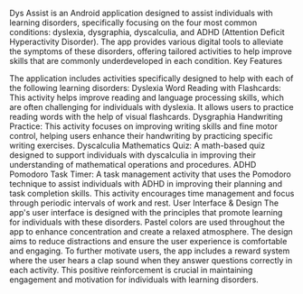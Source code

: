 Dys Assist is an Android application designed to assist individuals with learning disorders, specifically focusing on the four most common conditions: dyslexia, dysgraphia, dyscalculia, and ADHD (Attention Deficit Hyperactivity Disorder). The app provides various digital tools to alleviate the symptoms of these disorders, offering tailored activities to help improve skills that are commonly underdeveloped in each condition.
Key Features

The application includes activities specifically designed to help with each of the following learning disorders:
Dyslexia
Word Reading with Flashcards: This activity helps improve reading and language processing skills, which are often challenging for individuals with dyslexia. It allows users to practice reading words with the help of visual flashcards.
Dysgraphia
Handwriting Practice: This activity focuses on improving writing skills and fine motor control, helping users enhance their handwriting by practicing specific writing exercises.
Dyscalculia
Mathematics Quiz: A math-based quiz designed to support individuals with dyscalculia in improving their understanding of mathematical operations and procedures.
ADHD
Pomodoro Task Timer: A task management activity that uses the Pomodoro technique to assist individuals with ADHD in improving their planning and task completion skills. This activity encourages time management and focus through periodic intervals of work and rest.
User Interface & Design
The app's user interface is designed with the principles that promote learning for individuals with these disorders. Pastel colors are used throughout the app to enhance concentration and create a relaxed atmosphere. The design aims to reduce distractions and ensure the user experience is comfortable and engaging.
To further motivate users, the app includes a reward system where the user hears a clap sound when they answer questions correctly in each activity. This positive reinforcement is crucial in maintaining engagement and motivation for individuals with learning disorders.
